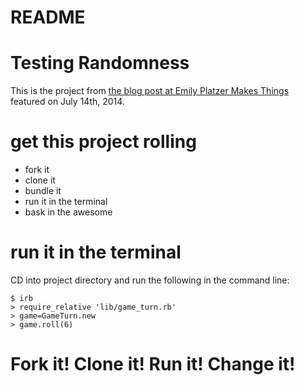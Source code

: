 # README

# Testing Randomness

This is the project from [the blog post at Emily Platzer Makes Things](http://www.emilyplatzer.io/2014/07/14/random-testing.html) featured on July 14th, 2014.

# get this project rolling

* fork it
* clone it
* bundle it
* run it in the terminal
* bask in the awesome

# run it in the terminal

CD into project directory and run the following in the command line:

    $ irb
    > require_relative 'lib/game_turn.rb'
    > game=GameTurn.new
    > game.roll(6)

# Fork it! Clone it! Run it! Change it!

